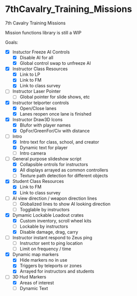# 7thCavalry_Training_Missions
7th Cavalry Training Missions

Mission functions library is still a WIP

Goals:
- [x] Instuctor Freeze AI Controls
  - [x] Disable AI for all
  - [x] Global control swap to unfreeze AI

- [x] Instructor Class Resources
  - [x] Link to LP
  - [x] Link to FM
  - [x] Link to class survey

- [ ] Instructor Laser Pointer
  - [ ] Global pointer for slide shows, etc

- [x] Instructor telporter controls
  - [x] Open/Close lanes
  - [x] Lanes reopen once lane is finished

- [x] Instructor Draw3D Icons
  - [x] Blufor with player names
  - [x] OpFor/GreenFor/Civ with distance

- [ ] Intro
  - [x] Intro text for class, school, and creator
  - [x] Dynamic text for player
  - [ ] Intro camera

- [ ] General purpose slideshow script
  - [x] Collapsible ontrols for instructors
  - [x] All displays arrayed as common controllers
  - [ ] Texture path detection for different objects

- [x] Student Class Resources
  - [x] Link to FM
  - [x] Link to class survey

- [ ] AI view direction / weapon direction lines
  - [ ] Globalized lines to show AI looking direction
  - [ ] Togglable by instructors

- [x] Dymamic Lockable Loadout crates
  - [x] Custom inventory, scroll wheel kits
  - [ ] Lockable by instructors
  - [x] Disable damage, drag, carry

- [ ] Instructor instant respond to Zeus ping
  - [ ] Instructor sent to ping location
  - [ ] Limit on frequency / time

- [x] Dynamic map markers
  - [x] Hide markers no in use
  - [x] Triggers by teleports or zones
  - [x] Arrayed for instructors and students

- [ ] 3D Hud Markers
  - [x] Areas of interest
  - [ ] Dynamic Text
